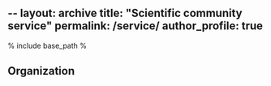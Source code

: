 --
layout: archive
title: "Scientific community service"
permalink: /service/
author_profile: true
--

% include base_path %


## Organization


